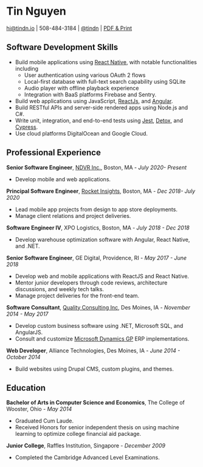 # Tin Nguyen

hi@tindn.io | 508-484-3184 | [@tindn](https://twitter.com/tindn) | [PDF & Print](https://github.com/tindn/resume/blob/master/TinNguyen.pdf)

## Software Development Skills

- Build mobile applications using [React Native](https://reactnative.dev), with notable functionalities including
  - User authentication using various OAuth 2 flows
  - Local-first database with full-text search capability using SQLite
  - Audio player with offline playback experience
  - Integration with BaaS platforms Firebase and Sentry.
- Build web applications using JavaScript, [ReactJs](https://reactjs.org/), and [Angular](https://angular.io/).
- Build RESTful APIs and server-side rendered apps using Node.js and C#.
- Write unit, integration, and end-to-end tests using [Jest](https://jestjs.io/), [Detox](https://github.com/wix/Detox), and [Cypress](https://www.cypress.io/).
- Use cloud platforms DigitalOcean and Google Cloud.



## Professional Experience

**Senior Software Engineer**, [NDVR Inc.](https://ndvr.com/), Boston, MA -
_July 2020- Present_

- Develop mobile and web applications.

**Principal Software Engineer**, [Rocket Insights](http://rocketinsights.com/), Boston, MA -
_Dec 2018- July 2020_

- Lead mobile app projects from design to app store deployments.
- Manage client relations and project deliveries.

**Software Engineer IV**, XPO Logistics, Boston, MA -
_July 2018 - Dec 2018_

- Develop warehouse optimization software with Angular, React Native, and .NET.

**Senior Software Engineer**, GE Digital, Providence, RI -
_May 2017 - June 2018_

- Develop web and mobile applications with ReactJS and React Native.
- Mentor junior developers through code reviews, architecture discussions, and weekly tech talks.
- Manage project deliveries for the front-end team.

**Software Consultant**, [Quality Consulting Inc](https://qci.com), Des Moines, IA -
_November 2014 - May 2017_

- Develop custom business software using .NET, Microsoft SQL, and AngularJS.
- Consult and customize [Microsoft Dynamics GP](https://www.microsoft.com/en-us/dynamics365/gp-overview) ERP implementations.

**Web Developer**, Alliance Technologies, Des Moines, IA -
_June 2014 - October 2014_

- Build websites using Drupal CMS, custom plugins, and themes.



## Education

**Bachelor of Arts in Computer Science and Economics**, The College of Wooster, Ohio -
_May 2014_

- Graduated Cum Laude.
- Received Honors for senior independent thesis on using machine learning to optimize college financial aid package.

**Junior College**, Raffles Institution, Singapore -
_December 2009_

- Completed the Cambridge Advanced Level Examinations.
